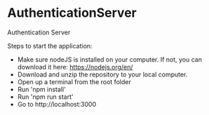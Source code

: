 # AuthenticationServer
Authentication Server

Steps to start the application:

- Make sure nodeJS is installed on your computer. If not, you can download it here: https://nodejs.org/en/
- Download and unzip the repository to your local computer.
- Open up a terminal from the root folder
- Run 'npm install'
- Run 'npm run start'
- Go to http://localhost:3000
